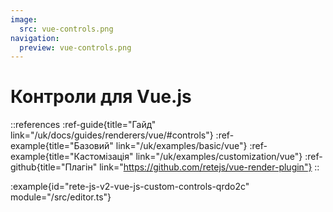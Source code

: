 ```yaml
---
image:
  src: vue-controls.png
navigation:
  preview: vue-controls.png
---
```


# Контроли для Vue.js

::references
:ref-guide{title="Гайд" link="/uk/docs/guides/renderers/vue/#controls"}
:ref-example{title="Базовий" link="/uk/examples/basic/vue"}
:ref-example{title="Кастомізація" link="/uk/examples/customization/vue"}
:ref-github{title="Плагін" link="https://github.com/retejs/vue-render-plugin"}
::

:example{id="rete-js-v2-vue-js-custom-controls-qrdo2c" module="/src/editor.ts"}
